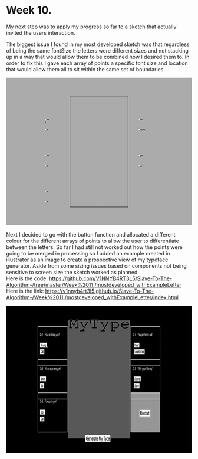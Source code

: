 # Week 10.
My next step was to apply my progress so far to a sketch that actually invited the users interaction. <br/>

The biggest issue I found in my most developed sketch was that regardless of being the same fontSize the letters were different sizes and not stacking up in a way that would allow them to be combined how I desired them to. In order to fix this I gave each array of points a specific font size and location that would allow them all to sit within the same set of boundaries. 

<p Align = center ><img height = "400px" src = https://github.com/V1NNYB4RT3L5/Slave-To-The-Algorithm-/blob/master/MyType./samesize.gif>
  
Next I decided to go with the button function and allocated a different colour for the different arrays of points to allow the user to differentiate between the letters. So far I had still not worked out how the points were going to be merged in processing so I added an example created in illustrator as an image to create a prospective view of my typeface generator. Aside from some sizing issues based on components not being sensitive to screen size the sketch worked as planned.<br/>
Here is the code: https://github.com/V1NNYB4RT3L5/Slave-To-The-Algorithm-/tree/master/Week%2011./mostdeveloped_withExampleLetter <br/>
Here is the link: https://v1nnyb4rt3l5.github.io/Slave-To-The-Algorithm-/Week%2011./mostdeveloped_withExampleLetter/index.html

<p Align = center ><img height = "400px" src = https://github.com/V1NNYB4RT3L5/Slave-To-The-Algorithm-/blob/master/MyType./ExampleLetter.gif>

